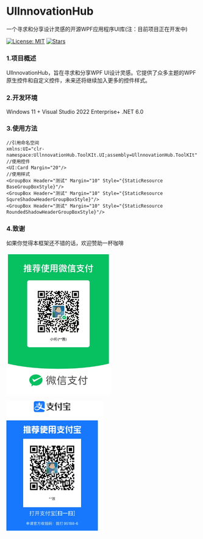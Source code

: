 # UllnnovationHub

一个寻求和分享设计灵感的开源WPF应用程序UI库(注：目前项目正在开发中)

[![License: MIT](https://img.shields.io/badge/License-MIT-yellow.svg)](https://opensource.org/licenses/MIT)
[![Stars](https://img.shields.io/github/stars/jamesnet214/xamldesignwpf.svg)](https://github.com/he-ze-xi/UllnnovationHub/stargazers)

### 1.项目概述
UllnnovationHub，旨在寻求和分享WPF UI设计灵感。它提供了众多主题的WPF原生控件和自定义控件，未来还将继续加入更多的控件样式。

### 2.开发环境
Windows 11 + Visual Studio 2022 Enterprise+ .NET 6.0

### 3.使用方法

```xaml
//引用命名空间
xmlns:UI="clr-namespace:UllnnovationHub.ToolKIt.UI;assembly=UllnnovationHub.ToolKIt" 
//使用控件
<UI:Card Margin="20"/>
//使用样式
<GroupBox Header="测试" Margin="10" Style="{StaticResource BaseGroupBoxStyle}"/>
<GroupBox Header="测试" Margin="10" Style="{StaticResource SqureShadowHeaderGroupBoxStyle}"/>
<GroupBox Header="测试" Margin="10" Style="{StaticResource RoundedShadowHeaderGroupBoxStyle}"/>

```



### 4.致谢

如果你觉得本框架还不错的话，欢迎赞助一杯咖啡

![](.\README.assets\image-20241113205006149.png)

![](.\README.assets\image-20241113205018657.png)
